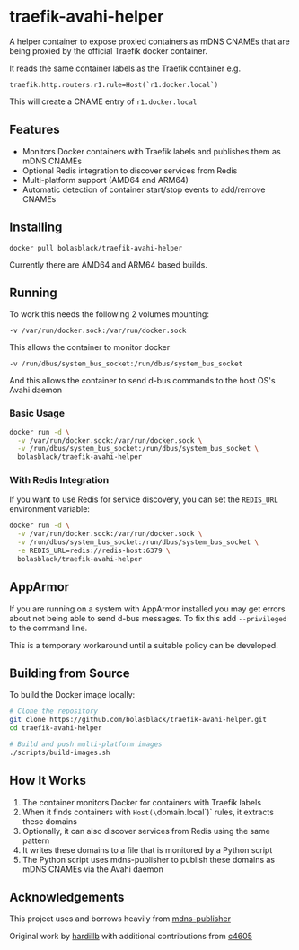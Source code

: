 # traefik-avahi-helper

A helper container to expose proxied containers as mDNS CNAMEs that are being proxied by
the official Traefik docker container.

It reads the same container labels as the Traefik container e.g.

```
traefik.http.routers.r1.rule=Host(`r1.docker.local`)
```

This will create a CNAME entry of `r1.docker.local`

## Features

- Monitors Docker containers with Traefik labels and publishes them as mDNS CNAMEs
- Optional Redis integration to discover services from Redis
- Multi-platform support (AMD64 and ARM64)
- Automatic detection of container start/stop events to add/remove CNAMEs

## Installing

```
docker pull bolasblack/traefik-avahi-helper
```

Currently there are AMD64 and ARM64 based builds.

## Running

To work this needs the following 2 volumes mounting:

```
-v /var/run/docker.sock:/var/run/docker.sock
```

This allows the container to monitor docker

```
-v /run/dbus/system_bus_socket:/run/dbus/system_bus_socket
```

And this allows the container to send d-bus commands to the host OS's Avahi daemon

### Basic Usage

```bash
docker run -d \
  -v /var/run/docker.sock:/var/run/docker.sock \
  -v /run/dbus/system_bus_socket:/run/dbus/system_bus_socket \
  bolasblack/traefik-avahi-helper
```

### With Redis Integration

If you want to use Redis for service discovery, you can set the `REDIS_URL` environment variable:

```bash
docker run -d \
  -v /var/run/docker.sock:/var/run/docker.sock \
  -v /run/dbus/system_bus_socket:/run/dbus/system_bus_socket \
  -e REDIS_URL=redis://redis-host:6379 \
  bolasblack/traefik-avahi-helper
```

## AppArmor

If you are running on a system with AppArmor installed you may get errors about not being able to send d-bus messages. To fix this add
`--privileged` to the command line.

This is a temporary workaround until a suitable policy can be developed.

## Building from Source

To build the Docker image locally:

```bash
# Clone the repository
git clone https://github.com/bolasblack/traefik-avahi-helper.git
cd traefik-avahi-helper

# Build and push multi-platform images
./scripts/build-images.sh
```

## How It Works

1. The container monitors Docker for containers with Traefik labels
2. When it finds containers with `Host(\`domain.local\`)` rules, it extracts these domains
3. Optionally, it can also discover services from Redis using the same pattern
4. It writes these domains to a file that is monitored by a Python script
5. The Python script uses mdns-publisher to publish these domains as mDNS CNAMEs via the Avahi daemon

## Acknowledgements

This project uses and borrows heavily from [mdns-publisher](https://github.com/alticelabs/mdns-publisher)

Original work by [hardillb](https://github.com/hardillb) with additional contributions from [c4605](https://github.com/bolasblack)
